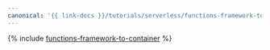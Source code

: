 ```yaml
---
canonical: '{{ link-docs }}/tutorials/serverless/functions-framework-to-container'
---
```


{% include [functions-framework-to-container](../../_tutorials/serverless/functions-framework-to-container.md) %}
